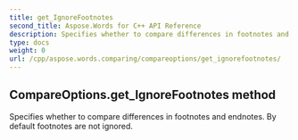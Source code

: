 ```yaml
---
title: get_IgnoreFootnotes
second_title: Aspose.Words for C++ API Reference
description: Specifies whether to compare differences in footnotes and endnotes. By default footnotes are not ignored. 
type: docs
weight: 0
url: /cpp/aspose.words.comparing/compareoptions/get_ignorefootnotes/
---
```

## CompareOptions.get_IgnoreFootnotes method


Specifies whether to compare differences in footnotes and endnotes. By default footnotes are not ignored. 

